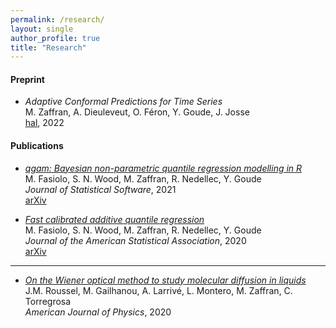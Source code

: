 ```yaml
---
permalink: /research/
layout: single
author_profile: true
title: "Research"
---
```


#### Preprint

- *Adaptive Conformal Predictions for Time Series*  
M. Zaffran, A. Dieuleveut, O. Féron, Y. Goude, J. Josse  
[hal](https://hal.archives-ouvertes.fr/hal-03573934), 2022  

#### Publications

- [*qgam: Bayesian non-parametric quantile regression modelling in R*](https://www.jstatsoft.org/article/view/v100i09)  
M. Fasiolo, S. N. Wood, M. Zaffran, R. Nedellec, Y. Goude  
*Journal of Statistical Software*, 2021  
[arXiv](https://arxiv.org/abs/2007.03303)  

- [*Fast calibrated additive quantile regression*](https://amstat.tandfonline.com/doi/abs/10.1080/01621459.2020.1725521)  
M. Fasiolo, S. N. Wood, M. Zaffran, R. Nedellec, Y. Goude  
*Journal of the American Statistical Association*, 2020  
[arXiv](https://arxiv.org/abs/1707.03307)


***

- [*On the Wiener optical method to study molecular diffusion in liquids*](https://aapt.scitation.org/doi/abs/10.1119/10.0001448)  
J.M. Roussel, M. Gailhanou, A. Larrivé, L. Montero, M. Zaffran, C. Torregrosa  
*American Journal of Physics*, 2020
